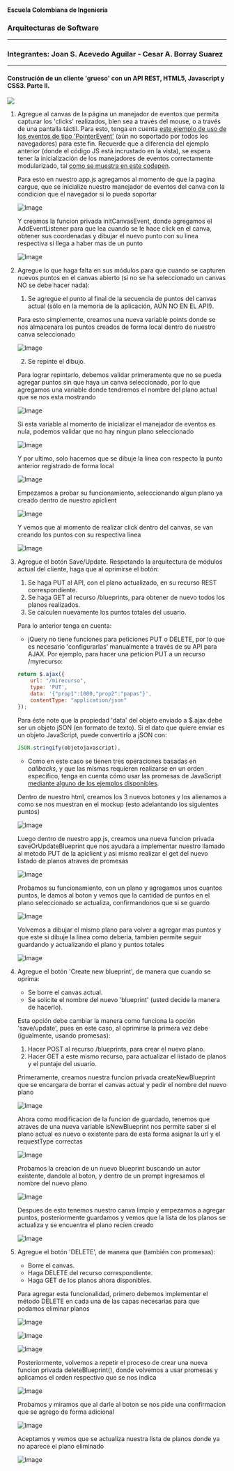 #### Escuela Colombiana de Ingeniería
### Arquitecturas de Software

---

### Integrantes: Joan S. Acevedo Aguilar - Cesar A. Borray Suarez

---

#### Construción de un cliente 'grueso' con un API REST, HTML5, Javascript y CSS3. Parte II.


![](img/mock2.png)

1. Agregue al canvas de la página un manejador de eventos que permita capturar los 'clicks' realizados, bien sea a través del mouse, o a través de una pantalla táctil. Para esto, tenga en cuenta [este ejemplo de uso de los eventos de tipo 'PointerEvent'](https://mobiforge.com/design-development/html5-pointer-events-api-combining-touch-mouse-and-pen) (aún no soportado por todos los navegadores) para este fin. Recuerde que a diferencia del ejemplo anterior (donde el código JS está incrustado en la vista), se espera tener la inicialización de los manejadores de eventos correctamente modularizado, tal [como se muestra en este codepen](https://codepen.io/hcadavid/pen/BwWbrw).

	Para esto en nuestro app.js agregamos al momento de que la pagina cargue, que se inicialize nuestro manejador de eventos del canva con la condicion que el navegador si lo pueda soportar

    ![Image](https://github.com/user-attachments/assets/de2c4e93-b8f8-421a-b72a-798d7b8ec0b2)

	Y creamos la funcion privada initCanvasEvent, donde agregamos el AddEventListener para que lea cuando se le hace click en el canva, obtener sus coordenadas y dibujar el nuevo punto con su linea respectiva si llega a haber mas de un punto

    ![Image](https://github.com/user-attachments/assets/df22afdd-03d8-4c6b-a6f0-1aea9857e6af)

2. Agregue lo que haga falta en sus módulos para que cuando se capturen nuevos puntos en el canvas abierto (si no se ha seleccionado un canvas NO se debe hacer nada):
	1. Se agregue el punto al final de la secuencia de puntos del canvas actual (sólo en la memoria de la aplicación, AÚN NO EN EL API!).

	Para esto simplemente, creamos una nueva variable points donde se nos almacenara los puntos creados de forma local dentro de nuestro canva seleccionado

    ![Image](https://github.com/user-attachments/assets/609f2f00-7aa7-4814-8e12-f9503374af4d)

    2. Se repinte el dibujo.
   
	Para lograr repintarlo, debemos validar primeramente que no se pueda agregar puntos sin que haya un canva seleccionado, por lo que agregamos una variable donde tendremos el nombre del plano actual que se nos esta mostrando

    ![Image](https://github.com/user-attachments/assets/b1c15dfe-a310-4e17-b803-ac915feff735)

	Si esta variable al momento de inicializar el manejador de eventos es nula, podemos validar que no hay ningun plano seleccionado

	![Image](https://github.com/user-attachments/assets/285f5615-8143-48bd-8708-e08c90469dc3)
	
	Y por ultimo, solo hacemos que se dibuje la linea con respecto la punto anterior registrado de forma local

    ![Image](https://github.com/user-attachments/assets/b8835cfb-b1ea-4a42-a615-e0c78b02c6f4)

	Empezamos a probar su funcionamiento, seleccionando algun plano ya creado dentro de nuestro apiclient

    ![Image](https://github.com/user-attachments/assets/52055579-6f62-4ebc-9651-c3ab18d80388)

	Y vemos que al momento de realizar click dentro del canvas, se van creando los puntos con su respectiva linea

	![Image](https://github.com/user-attachments/assets/3e0858a4-cb01-4364-ab64-57a25f4b4d80)

3. Agregue el botón Save/Update. Respetando la arquitectura de módulos actual del cliente, haga que al oprimirse el botón:
	1. Se haga PUT al API, con el plano actualizado, en su recurso REST correspondiente.
	2. Se haga GET al recurso /blueprints, para obtener de nuevo todos los planos realizados.
	3. Se calculen nuevamente los puntos totales del usuario.

	Para lo anterior tenga en cuenta:

	* jQuery no tiene funciones para peticiones PUT o DELETE, por lo que es necesario 'configurarlas' manualmente a través de su API para AJAX. Por ejemplo, para hacer una peticion PUT a un recurso /myrecurso:

	```javascript
    return $.ajax({
        url: "/mirecurso",
        type: 'PUT',
        data: '{"prop1":1000,"prop2":"papas"}',
        contentType: "application/json"
    });
    
	```
	Para éste note que la propiedad 'data' del objeto enviado a $.ajax debe ser un objeto jSON (en formato de texto). Si el dato que quiere enviar es un objeto JavaScript, puede convertirlo a jSON con: 
	
	```javascript
	JSON.stringify(objetojavascript),
	```
	* Como en este caso se tienen tres operaciones basadas en _callbacks_, y que las mismas requieren realizarse en un orden específico, tenga en cuenta cómo usar las promesas de JavaScript [mediante alguno de los ejemplos disponibles](http://codepen.io/hcadavid/pen/jrwdgK).

	Dentro de nuestro html, creamos los 3 nuevos botones y los alienamos a como se nos muestran en el mockup (esto adelantando los siguientes puntos)

	![Image](https://github.com/user-attachments/assets/35fc2556-bbdd-48a8-84ac-5741fb9b6a45)

	Luego dentro de nuestro app.js, creamos una nueva funcion privada saveOrUpdateBlueprint que nos ayudara a implementar nuestro llamado al metodo PUT de la apiclient y asi mismo realizar el get del nuevo listado de planos atraves de promesas

    ![Image](https://github.com/user-attachments/assets/d3b049c6-540f-4a74-9c7c-6a903f14cf10)

	Probamos su funcionamiento, con un plano y agregamos unos cuantos puntos, le damos al boton y vemos que la cantidad de puntos en el plano seleccionado se actualiza, confirmandonos que si se guardo

    ![Image](https://github.com/user-attachments/assets/92e5e6de-e79a-4eed-a108-fd97f125c8cd)

	Volvemos a dibujar el mismo plano para volver a agregar mas puntos y que este si dibuje la linea como deberia, tambien permite seguir guardando y actualizando el plano y puntos totales

    ![Image](https://github.com/user-attachments/assets/800e68e8-7f4d-44ab-b9f3-41024c0d7cb0)

4. Agregue el botón 'Create new blueprint', de manera que cuando se oprima: 
	* Se borre el canvas actual.
	* Se solicite el nombre del nuevo 'blueprint' (usted decide la manera de hacerlo).
	
	Esta opción debe cambiar la manera como funciona la opción 'save/update', pues en este caso, al oprimirse la primera vez debe (igualmente, usando promesas):

	1. Hacer POST al recurso /blueprints, para crear el nuevo plano.
	2. Hacer GET a este mismo recurso, para actualizar el listado de planos y el puntaje del usuario.

	Primeramente, creamos nuestra funcion privada createNewBlueprint que se encargara de borrar el canvas actual y pedir el nombre del nuevo plano

    ![Image](https://github.com/user-attachments/assets/f9b5c0e9-46c9-4c18-bc2a-61614f81ed9b)

	Ahora como modificacion de la funcion de guardado, tenemos que atraves de una nueva variable isNewBlueprint nos permite saber si el plano actual es nuevo o existente para de esta forma asignar la url y el requestType correctas

    ![Image](https://github.com/user-attachments/assets/6baa511f-0146-46b5-8b6c-94cd2288673d)

	Probamos la creacion de un nuevo blueprint buscando un autor existente, dandole al boton, y dentro de un prompt ingresamos el nombre del nuevo plano

    ![Image](https://github.com/user-attachments/assets/a075bc53-a183-4cd3-933b-ff08334e7a15)

	Despues de esto tenemos nuestro canva limpio y empezamos a agregar puntos, posteriormente guardamos y vemos que la lista de los planos se actualiza y se encuentra el plano recien creado

	![Image](https://github.com/user-attachments/assets/3591ab55-71f5-4aa7-bed7-f4b0eb7bc9c7)

5. Agregue el botón 'DELETE', de manera que (también con promesas):
	* Borre el canvas.
	* Haga DELETE del recurso correspondiente.
	* Haga GET de los planos ahora disponibles.

	Para agregar esta funcionalidad, primero debemos implementar el método DELETE en cada una de las capas necesarias para que podamos eliminar planos

    ![Image](https://github.com/user-attachments/assets/5787e192-9fcc-4395-9874-cf8ba6f2d2b6)

	![Image](https://github.com/user-attachments/assets/b57090bb-7eb4-42b9-bacc-55b365223a9f)
	
	![Image](https://github.com/user-attachments/assets/675d6509-5aae-436a-8912-05804db2fabe)

	Posteriormente, volvemos a repetir el proceso de crear una nueva funcion privada deleteBlueprint(), donde volvemos a usar promesas y aplicamos el orden respectivo que se nos indica	
	
	![Image](https://github.com/user-attachments/assets/de8a4316-d244-4496-8fcc-e40a6fb44d51)

	Probamos y miramos que al darle al boton se nos pide una confirmacion que se agrego de forma adicional

    ![Image](https://github.com/user-attachments/assets/2c2dba34-a2c2-4795-8c6a-b345907d9a77)

	Aceptamos y vemos que se actualiza nuestra lista de planos donde ya no aparece el plano eliminado

   ![Image](https://github.com/user-attachments/assets/30561626-c57c-4161-9d47-e8d38974ee27)


